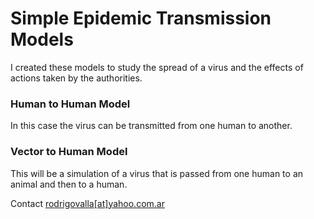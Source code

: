 # Simple Epidemic Transmission Models

I created these models to study the spread of a virus and the effects of actions taken by
the authorities.

### Human to Human Model
In this case the virus can be transmitted from one human to another.

### Vector to Human Model
This will be a simulation of a virus that is passed from one human to an animal and then
to a human.

Contact [rodrigovalla[at]yahoo.com.ar](mailto:rodrigovalla@yahoo.com.ar)